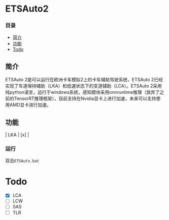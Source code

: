 # ETSAuto2
### 目录
+ [简介](#简介)
+ [功能](#功能)
+ [Todo](#Todo)

## 简介
ETSAuto 2是可以运行在欧洲卡车模拟2上的卡车辅助驾驶系统，ETSAuto 2已经实现了车道保持辅助（LKA）和低速状态下的变道辅助（LCA）。ETSAuto 2采用纯python语言，运行于windows系统，感知模块采用onnruntime推理（放弃了之前的TensorRT推理框架），目前支持在Nvidia显卡上进行加速，未来可以支持使用AMD显卡进行加速。

## 功能
| LKA | [x] |

### 运行
双击`ETSAuto.bat`

# Todo
- [x] LCA
- [ ] LCW
- [ ] SAS
- [ ] TLR
